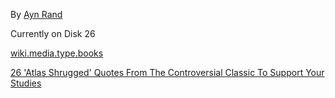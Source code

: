By [Ayn Rand](../../../MyDendronExistence/Relationships/People/Ayn%20Rand.md)

Currently on Disk 26

[wiki.media.type.books](../Type/books.md)

[26 'Atlas Shrugged' Quotes From The Controversial Classic To Support Your Studies](https://kidadl.com/articles/atlas-shrugged-quotes-from-the-controversial-classic-to-support-your-studies)
